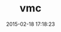---
layout: post
title:  "vmc"
repo:   "cloudfoundry/vmc"
date:   2015-02-18 17:18:23
gemurl: http://github.com/cloudfoundry/vmc
---